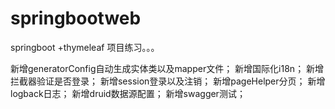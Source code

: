 # springbootweb
springboot +thymeleaf
项目练习。。。

新增generatorConfig自动生成实体类以及mapper文件；
新增国际化i18n；
新增拦截器验证是否登录；
新增session登录以及注销；
新增pageHelper分页；
新增logback日志；
新增druid数据源配置；
新增swagger测试；
